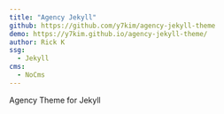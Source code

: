 ```yaml
---
title: "Agency Jekyll"
github: https://github.com/y7kim/agency-jekyll-theme
demo: https://y7kim.github.io/agency-jekyll-theme/
author: Rick K
ssg:
  - Jekyll
cms:
  - NoCms
---
```


Agency Theme for Jekyll